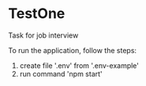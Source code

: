 # TestOne
Task for job interview

To run the application, follow the steps:
1. create file '.env' from '.env-example'
2. run command 'npm start'
